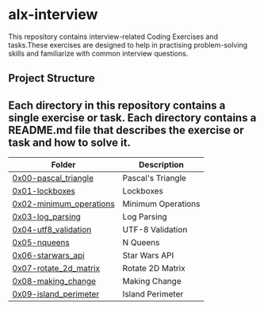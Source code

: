 # alx-interview

This repository contains interview-related Coding Exercises and tasks.These exercises are designed to help in practising problem-solving skills and familiarize with common interview questions.

## Project Structure

Each directory in this repository contains a single exercise or task. Each directory contains a README.md file that describes the exercise or task and how to solve it.
---
| Folder | Description |
| ------ | ------ |
| [0x00-pascal_triangle](./0x00-pascal_triangle) | Pascal's Triangle |
| [0x01-lockboxes](./0x01-lockboxes) | Lockboxes |
| [0x02-minimum_operations](./0x02-minimum_operations) | Minimum Operations |
| [0x03-log_parsing](./0x03-log_parsing) | Log Parsing |
| [0x04-utf8_validation](./0x04-utf8_validation) | UTF-8 Validation |
| [0x05-nqueens](./0x05-nqueens) | N Queens |
| [0x06-starwars_api](./0x05-starwars_api) | Star Wars API |
| [0x07-rotate_2d_matrix](./0x07-rotate_2d_matrix) | Rotate 2D Matrix |
| [0x08-making_change](./0x08-making_change) | Making Change |
| [0x09-island_perimeter](./0x09-island_perimeter) | Island Perimeter |
